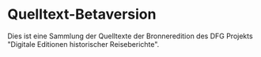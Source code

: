 # Quelltext-Betaversion

Dies ist eine Sammlung der Quelltexte der Bronneredition des DFG Projekts "Digitale Editionen historischer Reiseberichte".
